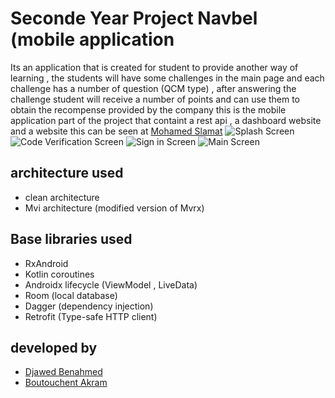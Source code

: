 
# Seconde Year Project Navbel (mobile application
Its an application that is created for student to provide another way of learning , the students will have some challenges in the main page and each challenge
has a number of question (QCM type) , after answering the challenge student will receive a number of points and can use them to 
obtain the recompense provided by the company 
this is the mobile application part of the project that containt a rest api , a dashboard website and a website this can be seen at 
[Mohamed Slamat](https://github.com/oxxy1337) 
![Splash Screen](art/Screenshot_20190915-073611.png)
![Code Verification Screen](art/Screenshot_20190915-073726.png)
![Sign in Screen](art/Screenshot_20190915-073747.png)
![Main Screen](art/Screenshot_20190915-073824.png)

## architecture used 
 * clean architecture 
 * Mvi architecture (modified version of Mvrx)
## Base libraries used
* RxAndroid
* Kotlin coroutines
* Androidx lifecycle (ViewModel , LiveData)
* Room (local database)
* Dagger (dependency injection)
*  Retrofit (Type-safe HTTP client)
## developed by
 - [Djawed Benahmed](https://github.com/roiacult)
 - [Boutouchent Akram](https://github.com/akram09)



